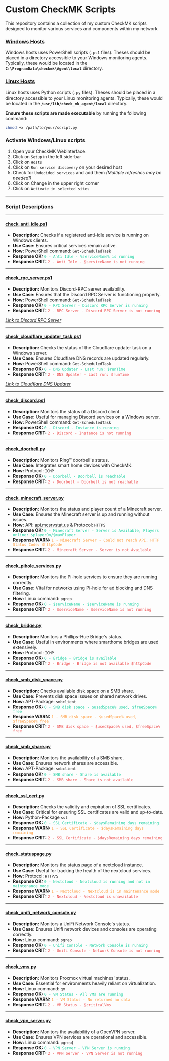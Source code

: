 # Custom CheckMK Scripts

This repository contains a collection of my custom CheckMK scripts designed to monitor various services and components within my network.

### [Windows Hosts](https://github.com/PIN0L33KZ/custom_checkmk_scripts/tree/main/Windows%20Hosts "Windows Hosts")

Windows hosts uses PowerShell scripts (`.ps1` files). Theses should be placed in a directory accessible to your Windows monitoring agents. Typically, these would be located in the **`C:\ProgramData\checkmk\Agent\local`** directory.

### [Linux Hosts](https://github.com/PIN0L33KZ/custom_checkmk_scripts/tree/main/Linux%20Hosts "Linux Hosts")

Linux hosts uses Python scripts (`.py` files). Theses should be placed in a directory accessible to your Linux monitoring agents.
Typically, these would be located in the **`/usr/lib/check_mk_agent/local`** directory.

**Ensure these scripts are made executable** by running the following command:
```bash
chmod +x /path/to/your/script.py
```

### Activate Windows/Linux scripts

1. Open your CheckMK Webinterface.
2. Click on ```Setup``` in the left side-bar
3. Click on ```Hosts```
4. Click on ```Run service discovery``` on your desired host
5. Check for ```Undecided services``` and add them *(Multiple refreshes may be needed!)*
6. Click on Change in the upper right corner
7. Click on ```Activate in selected sites```


------------


### Script Descriptions

------------

#### [check_anti_idle.ps1](https://github.com/PIN0L33KZ/custom_checkmk_scripts/blob/main/Windows%20Hosts/check_anti_idle.ps1 "check_anti_idle.ps1")
- **Description:** Checks if a registered anti-idle service is running on Windows clients.
- **Use Case:** Ensures critical services remain active.
- **How:** PowerShell command: ```Get-ScheduledTask```
- **Response OK:** <span style="color:#1dd1a1">```0 - Anti Idle - %serviceName% is running```</span>
- **Response CRIT:** <span style="color:#ee5253">```2 - Anti Idle - $serviceName is not running```</span>

------------

#### [check_rpc_server.ps1](https://github.com/PIN0L33KZ/custom_checkmk_scripts/blob/main/Windows%20Hosts/check_rpc_server.ps1 "check_rpc_server.ps1")
- **Description:** Monitors Discord-RPC server availability.
- **Use Case:** Ensures that the Discord RPC Server is functioning properly.
- **How:** PowerShell command: ```Get-ScheduledTask```
- **Response OK:** <span style="color:#1dd1a1">```0 - RPC Server - Discord RPC Server is running```</span>
- **Response CRIT:** <span style="color:#ee5253">```2 - RPC Server - Discord RPC Server is not running```</span>

[*Link to Discord RPC Server*](https://github.com/PIN0L33KZ/DiscordRPCServer "Link to Discord RPC Server")

------------

#### [check_cloudflare_updater_task.ps1](https://github.com/PIN0L33KZ/custom_checkmk_scripts/blob/main/Windows%20Hosts/check_cloudflare_updater_task.ps1 "check_cloudflare_updater_task.ps1")
- **Description:** Checks the status of the Cloudflare updater task on a Windows server.
- **Use Case:** Ensures Cloudflare DNS records are updated regularly.
- **How:** PowerShell command: ```Get-ScheduledTask```
- **Response OK:** <span style="color:#1dd1a1">```0 - DNS Updater - Last run: $runTime```</span>
- **Response CRIT:** <span style="color:#ee5253">```2 - DNS Updater - Last run: $runTime```</span>

[*Link to Cloudflare DNS Updater*](https://github.com/PIN0L33KZ/CloudflareDnsUpdater "Link to Cloudflare DNS Updater")

------------

#### [check_discord.ps1](https://github.com/PIN0L33KZ/custom_checkmk_scripts/blob/main/Windows%20Hosts/check_discord.ps1 "check_discord.ps1")
- **Description:** Monitors the status of a Discord client.
- **Use Case:** Useful for managing Discord services on a Windows server.
- **How:** PowerShell command: ```Get-ScheduledTask```
- **Response OK:** <span style="color:#1dd1a1">```0 - Discord - Instance is running```</span>
- **Response CRIT:** <span style="color:#ee5253">```2 - Discord - Instance is not running```</span>

------------

#### [check_doorbell.py](https://github.com/PIN0L33KZ/custom_checkmk_scripts/blob/main/Linux%20Hosts/check_doorbell.py "check_doorbell.py")
- **Description:** Monitors Ring™ doorbell's status.
- **Use Case:** Integrates smart home devices with CheckMK.
- **How:** Protocol: ```ICMP```
- **Response OK:** <span style="color:#1dd1a1">```0 - Doorbell - Doorbell is reachable```</span>
- **Response CRIT:** <span style="color:#ee5253">```2 - Doorbell - Doorbell is not reachable```</span>

------------

#### [check_minecraft_server.py](https://github.com/PIN0L33KZ/custom_checkmk_scripts/blob/main/Linux%20Hosts/check_minecraft_server.py "check_minecraft_server.py")
- **Description:** Monitors the status and player count of a Minecraft server.
- **Use Case:** Ensures the Minecraft server is up and running without issues.
- **How:** API: [api.mcsrvstat.us](https://api.mcsrvstat.us/ "api.mcsrvstat.us") & Protocol: ```HTTPS```
- **Response OK:** <span style="color:#1dd1a1">```0 - Minecraft Server - Server is Available, Players online: $playerOn/$maxPlayer```</span>
- **Response WARN:** <span style="color:#ff9f43">```1 - Minecraft Server - Could not reach API. HTTP Status Code: $httpCode```</span>
- **Response CRIT:** <span style="color:#ee5253">```2 - Minecraft Server - Server is not Available```</span>

------------

#### [check_pihole_services.py](https://github.com/PIN0L33KZ/custom_checkmk_scripts/blob/main/Linux%20Hosts/check_pihole_services.py "check_pihole_services.py")
- **Description:** Monitors the Pi-hole services to ensure they are running correctly.
- **Use Case:** Vital for networks using Pi-hole for ad blocking and DNS filtering.
- **How:** Linux command: ```pgrep```
- **Response OK:** <span style="color:#1dd1a1">```0 - $serviceName - $serviceName is running```</span>
- **Response CRIT:** <span style="color:#ee5253">```2 - $serviceName - $serviceName is not running```</span>

------------

#### [check_bridge.py](https://github.com/PIN0L33KZ/custom_checkmk_scripts/blob/main/Linux%20Hosts/check_bridge.py "check_bridge.py")
- **Description:** Monitors a Phillips-Hue Bridge's status.
- **Use Case:** Useful in environments where smarthome bridges are used extensively.
- **How:** Protocol: ```ICMP```
- **Response OK:** <span style="color:#1dd1a1">```0 - Bridge - Bridge is available```</span>
- **Response CRIT:** <span style="color:#ee5253">```2 - Bridge - Bridge is not available $httpCode```</span>

------------

#### [check_smb_disk_space.py](https://github.com/PIN0L33KZ/custom_checkmk_scripts/blob/main/Linux%20Hosts/check_smb_disk_space.py "check_smb_disk_space.py")
- **Description:** Checks available disk space on a SMB share.
- **Use Case:** Prevents disk space issues on shared network drives.
- **How:** APT-Package: ```smbclient```
- **Response OK:** <span style="color:#1dd1a1">```0 - SMB disk space - $usedSpace% used, $freeSpace% free```</span>
- **Response WARN:** <span style="color:#ff9f43">```1 - SMB disk space - $usedSpace% used, $freeSpace% free```</span>
- **Response CRIT:** <span style="color:#ee5253">```2 - SMB disk space - $usedSpace% used, $freeSpace% free```</span>

------------

#### [check_smb_share.py](https://github.com/PIN0L33KZ/custom_checkmk_scripts/blob/main/Linux%20Hosts/check_smb_share.py "check_smb_share.py")
- **Description:** Monitors the availability of a SMB share.
- **Use Case:** Ensures network shares are accessible.
- **How:** APT-Package: ```smbclient```
- **Response OK:** <span style="color:#1dd1a1">```0 - SMB share - Share is available```</span>
- **Response CRIT:** <span style="color:#ee5253">```2 - SMB share - Share is not available```</span>

------------

#### [check_ssl_cert.py](https://github.com/PIN0L33KZ/custom_checkmk_scripts/blob/main/Linux%20Hosts/check_ssl_cert.py "check_ssl_cert.py")
- **Description:** Checks the validity and expiration of SSL certificates.
- **Use Case:** Critical for ensuring SSL certificates are valid and up-to-date.
- **How:** Python-Package ```ssl```
- **Response OK:** <span style="color:#1dd1a1">```0 - SSL Certificate - $daysRemaining days remaining```</span>
- **Response WARN:** <span style="color:#ff9f43">```1 - SSL Certificate - $daysRemaining days remaining```</span>
- **Response CRIT:** <span style="color:#ee5253">```2 - SSL Certificate - $daysRemaining days remaining```</span>

------------

#### [check_statuspage.py](https://github.com/PIN0L33KZ/custom_checkmk_scripts/blob/main/Linux%20Hosts/check_statuspage.py "check_statuspage.py")
- **Description:** Monitors the status page of a nextcloud instance.
- **Use Case:** Useful for tracking the health of the nextcloud services.
- **How:** Protocol: ```HTTP/S```
- **Response OK:** <span style="color:#1dd1a1">```0 - Nextcloud - Nextcloud is running and not in maintenance mode```</span>
- **Response WARN:** <span style="color:#ff9f43">```1 - Nextcloud - Nextcloud is in maintenance mode```</span>
- **Response CRIT:** <span style="color:#ee5253">```2 - Nextcloud - Nextcloud is unavailable```</span>

------------

#### [check_unifi_network_console.py](https://github.com/PIN0L33KZ/custom_checkmk_scripts/blob/main/Linux%20Hosts/check_unifi_network_console.py "check_unifi_network_console.py")
- **Description:** Monitors a UniFi Network Console's status.
- **Use Case:** Ensures Unifi network devices and consoles are operating correctly.
- **How:** Linux command: ```pgrep```
- **Response OK:** <span style="color:#1dd1a1">```0 - Unifi Console - Network Console is running```</span>
- **Response CRIT:** <span style="color:#ee5253">```2 - Unifi Console - Network Console is not running```</span>

------------

#### [check_vms.py](https://github.com/PIN0L33KZ/custom_checkmk_scripts/blob/main/Linux%20Hosts/check_vms.py "check_vms.py")
- **Description:** Monitors Proxmox virtual machines' status.
- **Use Case:** Essential for environments heavily reliant on virtualization.
- **How:** Linux command: ```qm```
- **Response OK:** <span style="color:#1dd1a1">```0 - VM Status - All VMs are running```</span>
- **Response WARN:** <span style="color:#ff9f43">```1 - VM Status - No returned no data```</span>
- **Response CRIT:** <span style="color:#ee5253">```2 - VM Status - $criticalVms```</span>

------------

#### [check_vpn_server.py](https://github.com/PIN0L33KZ/custom_checkmk_scripts/blob/main/Linux%20Hosts/check_vpn_server.py "check_vpn_server.py")
- **Description:** Monitors the availability of a OpenVPN server.
- **Use Case:** Ensures VPN services are operational and accessible.
- **How:** Linux command: ```pgrep```)
- **Response OK:** <span style="color:#1dd1a1">```0 - VPN Server - VPN Server is running```</span>
- **Response CRIT:** <span style="color:#ee5253">```2 - VPN Server - VPN Server is not running```</span>
